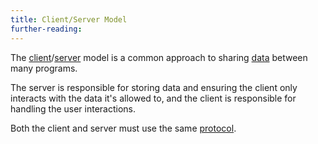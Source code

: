 ```yaml
---
title: Client/Server Model
further-reading:
---
```



The [client](/client)/[server](/server) model is a common approach to sharing [data](/data) between many
programs.

The server is responsible for storing data and ensuring the client only
interacts with the data it's allowed to, and the client is responsible for
handling the user interactions.

Both the client and server must use the same [protocol](/protocol).
